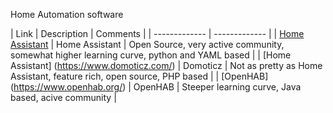 Home Automation software

| Link  | Description | Comments |
| ------------- | ------------- |
| [Home Assistant](https://home-assistant.io/)  | Home Assistant | Open Source, very active community, somewhat higher learning curve, python and YAML based |
| [Home Assistant] (https://www.domoticz.com/)  | Domoticz | Not as pretty as Home Assistant, feature rich, open source, PHP based |
| [OpenHAB] (https://www.openhab.org/)  | OpenHAB | Steeper learning curve, Java based, acive community |
